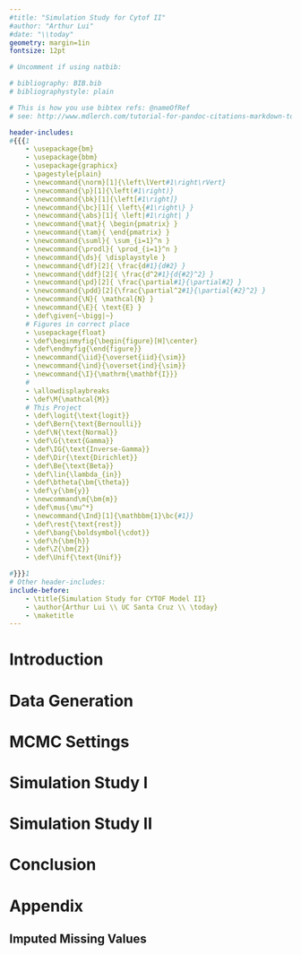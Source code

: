 ```yaml
---
#title: "Simulation Study for Cytof II"
#author: "Arthur Lui"
#date: "\\today"
geometry: margin=1in
fontsize: 12pt

# Uncomment if using natbib:

# bibliography: BIB.bib
# bibliographystyle: plain 

# This is how you use bibtex refs: @nameOfRef
# see: http://www.mdlerch.com/tutorial-for-pandoc-citations-markdown-to-latex.html

header-includes: 
#{{{1
    - \usepackage{bm}
    - \usepackage{bbm}
    - \usepackage{graphicx}
    - \pagestyle{plain}
    - \newcommand{\norm}[1]{\left\lVert#1\right\rVert}
    - \newcommand{\p}[1]{\left(#1\right)}
    - \newcommand{\bk}[1]{\left[#1\right]}
    - \newcommand{\bc}[1]{ \left\{#1\right\} }
    - \newcommand{\abs}[1]{ \left|#1\right| }
    - \newcommand{\mat}{ \begin{pmatrix} }
    - \newcommand{\tam}{ \end{pmatrix} }
    - \newcommand{\suml}{ \sum_{i=1}^n }
    - \newcommand{\prodl}{ \prod_{i=1}^n }
    - \newcommand{\ds}{ \displaystyle }
    - \newcommand{\df}[2]{ \frac{d#1}{d#2} }
    - \newcommand{\ddf}[2]{ \frac{d^2#1}{d{#2}^2} }
    - \newcommand{\pd}[2]{ \frac{\partial#1}{\partial#2} }
    - \newcommand{\pdd}[2]{\frac{\partial^2#1}{\partial{#2}^2} }
    - \newcommand{\N}{ \mathcal{N} }
    - \newcommand{\E}{ \text{E} }
    - \def\given{~\bigg|~}
    # Figures in correct place
    - \usepackage{float}
    - \def\beginmyfig{\begin{figure}[H]\center}
    - \def\endmyfig{\end{figure}}
    - \newcommand{\iid}{\overset{iid}{\sim}}
    - \newcommand{\ind}{\overset{ind}{\sim}}
    - \newcommand{\I}{\mathrm{\mathbf{I}}}
    #
    - \allowdisplaybreaks
    - \def\M{\mathcal{M}}
    # This Project
    - \def\logit{\text{logit}}
    - \def\Bern{\text{Bernoulli}}
    - \def\N{\text{Normal}}
    - \def\G{\text{Gamma}}
    - \def\IG{\text{Inverse-Gamma}}
    - \def\Dir{\text{Dirichlet}}
    - \def\Be{\text{Beta}}
    - \def\lin{\lambda_{in}}
    - \def\btheta{\bm{\theta}}
    - \def\y{\bm{y}}
    - \newcommand\m{\bm{m}}
    - \def\mus{\mu^*}
    - \newcommand{\Ind}[1]{\mathbbm{1}\bc{#1}}
    - \def\rest{\text{rest}}
    - \def\bang{\boldsymbol{\cdot}}
    - \def\h{\bm{h}}
    - \def\Z{\bm{Z}}
    - \def\Unif{\text{Unif}}

#}}}1
# Other header-includes:
include-before:
    - \title{Simulation Study for CYTOF Model II}
    - \author{Arthur Lui \\ UC Santa Cruz \\ \today}
    - \maketitle
---
```


[comment]: <> (%
  These are comments
%)

[comment]: <> (%
\abstract{
  PUT ABSTRACT HERE.
  \keywords{IBP, latent feature allocation model}
}
%)

# Introduction
<include file="includes/intro.md">

# Data Generation
<include file="includes/data_gen.md">

# MCMC Settings
<include file="includes/mcmc_settings.md">

# Simulation Study I
<include file="includes/sim_simple.md">

# Simulation Study II
<include file="includes/sim_complex.md">

# Conclusion
<include file="includes/conclusion.md">

# Appendix 

## Imputed Missing Values
<include file="includes/imputed_y.md">

[//]: # (Footnotes:)

[comment]: <> (%
For figures and tables to stretch across two columns
use \begin{figure*} \end{figure*} and
\begin{table*}\end{table*}
Also, \begin{figure}[H] keeps figures close.
%)

